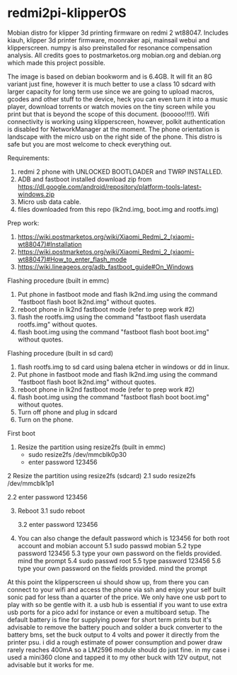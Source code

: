 # redmi2pi-klipperOS
Mobian distro for klipper 3d printing firmware on redmi 2 wt88047.
Includes kiauh, klipper 3d printer firmware, moonraker api, mainsail webui and klipperscreen.
numpy is also preinstalled for resonance compensation analysis.
All credits goes to postmarketos.org mobian.org and debian.org which made this project possible.

The image is based on debian bookworm and is 6.4GB. It will fit an 8G variant just fine, however it is much better to use a class 10 sdcard with larger capacity for long term use since we are going to upload macros, gcodes and other stuff to the device, heck you can even turn it into a music player, download torrents or watch movies on the tiny screen while you print but that is beyond the scope of this document. (booooo!!!!). Wifi connectivity is working using klipperscreen, however, polkit authentication is disabled for NetworkManager at the moment. The phone orientation is landscape with the micro usb on the right side of the phone. This distro is safe but you are most welcome to check everything out.

Requirements:
1. redmi 2 phone with UNLOCKED BOOTLOADER and TWRP INSTALLED.
2. ADB and fastboot installed download zip from https://dl.google.com/android/repository/platform-tools-latest-windows.zip
3. Micro usb data cable.
4. files downloaded from this repo (lk2nd.img, boot.img and rootfs.img)

Prep work:
1. https://wiki.postmarketos.org/wiki/Xiaomi_Redmi_2_(xiaomi-wt88047)#Installation
2. https://wiki.postmarketos.org/wiki/Xiaomi_Redmi_2_(xiaomi-wt88047)#How_to_enter_flash_mode
3. https://wiki.lineageos.org/adb_fastboot_guide#On_Windows

Flashing procedure (built in emmc)
1. Put phone in fastboot mode and flash lk2nd.img using the command "fastboot flash boot lk2nd.img" without quotes.
2. reboot phone in lk2nd fastboot mode (refer to prep work #2)
3. flash the rootfs.img using the command "fastboot flash userdata rootfs.img" without quotes.
4. flash boot.img using the command "fastboot flash boot boot.img" without quotes.

Flashing procedure (built in sd card)
1. flash rootfs.img to sd card using balena etcher in windows or dd in linux.
2. Put phone in fastboot mode and flash lk2nd.img using the command "fastboot flash boot lk2nd.img" without quotes.
3. reboot phone in lk2nd fastboot mode (refer to prep work #2)
4. flash boot.img using the command "fastboot flash boot boot.img" without quotes.
5. Turn off phone and plug in sdcard
6. Turn on the phone.

First boot
1. Resize the partition using resize2fs (built in emmc)
   - sudo resize2fs /dev/mmcblk0p30
   - enter password 123456

2 Resize the partition using resize2fs (sdcard)
   2.1 sudo resize2fs /dev/mmcblk1p1

   2.2 enter password 123456

3. Reboot
   3.1 sudo reboot

   3.2 enter password 123456
   
5. You can also change the default password which is 123456 for both root account and mobian account
   5.1 sudo passwd mobian
   5.2 type password 123456
   5.3 type your own password on the fields provided. mind the prompt
   5.4 sudo passwd root
   5.5 type password 123456
   5.6 type your own password on the fields provided. mind the prompt
   
At this point the klipperscreen ui should show up, from there you can connect to your wifi and access the phone via ssh and enjoy your self built sonic pad for less than a quarter of the price. We only have one usb port to play with so be gentle with it. a usb hub is essential if you want to use extra usb ports for a pico adxl for instance or even a multiboard setup. The default battery is fine for supplying power for short term prints but it's advisable to remove the battery pouch and solder a buck converter to the battery bms, set the buck output to 4 volts and power it directly from the printer psu. i did a rough estimate of power consumption and power draw rarely reaches 400mA so a LM2596 module should do just fine. in my case i used a mini360 clone and tapped it to my other buck with 12V output, not advisable but it works for me.
